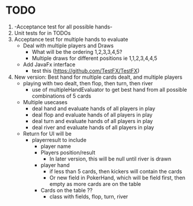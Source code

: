 # TODO

1. -Acceptance test for all possible hands-
2. Unit tests for in TODOs
3. Acceptance test for multiple hands to evaluate
    - Deal with multiple players and Draws
        - What will be the ordering 1,2,3,3,4,5?
        - Multiple draws for different positions ie 1,1,2,3,4,4,5
    - Add JavaFx interface
        - test this (https://github.com/TestFX/TestFX)
4. New version: Best hand for multiple cards dealt, and multiple players
    - playing with two dealt, then flop, then turn, then river
        - use of multipleHandEvaluator to get best hand from all possible combinations of 5 cards
    - Multiple usecases
        - deal hand and evaluate hands of all players in play
        - deal flop and evaluate hands of all players in play
        - deal turn and evaluate hands of all players in play
        - deal river and evaluate hands of all players in play
    - Return for UI will be 
        - playerresult to include
            - player name
            - Players position/result
                - In later version, this will be null until river is drawn
            - player hand
                - if less than 5 cards, then kickers will contain the cards
                - Or new field in PokerHand, which will be field first, then empty as more cards are on the table
            - Cards on the table ??
                - class with fields, flop, turn, river
                
            